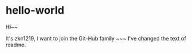 # hello-world

Hi~~

It's zkn1219, I want to join the Git-Hub family ~~~
I've changed the text of readme.
